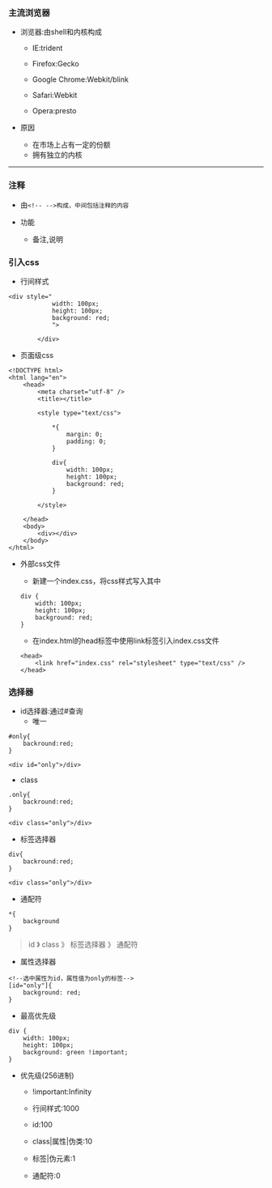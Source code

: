 ### 主流浏览器

* 浏览器:由shell和内核构成

  * IE:trident

  * Firefox:Gecko

  * Google Chrome:Webkit/blink

  * Safari:Webkit

  * Opera:presto

* 原因

  * 在市场上占有一定的份额
  * 拥有独立的内核

---

### 注释

* 由`<!-- -->构成，中间包括注释的内容`

* 功能

  * 备注,说明

### 引入css

* 行间样式

```
<div style="
            width: 100px;
            height: 100px;
            background: red;
            ">

        </div>
```

* 页面级css

```
<!DOCTYPE html>
<html lang="en">
    <head>
        <meta charset="utf-8" />
        <title></title>

        <style type="text/css">

            *{
                margin: 0;
                padding: 0;
            }

            div{
                width: 100px;
                height: 100px;
                background: red;
            }

        </style>

    </head>
    <body>
        <div></div>
    </body>
</html>
```

* 外部css文件

  * 新建一个index.css，将css样式写入其中

  ```
  div {
      width: 100px;
      height: 100px;
      background: red;
  }
  ```

  * 在index.html的head标签中使用link标签引入index.css文件

  ```
  <head>
      <link href="index.css" rel="stylesheet" type="text/css" />
  </head>
  ```

### 选择器

* id选择器:通过\#查询
  * 唯一

```
#only{
    backround:red;
}

<div id="only">/div>
```

* class

```
.only{
    backround:red;
}

<div class="only">/div>
```

* 标签选择器

```
div{
    backround:red;
}

<div class="only">/div>
```

* 通配符

```
*{
    background
}
```

> id 》 class 》 标签选择器 》 通配符

* 属性选择器

```
<!--选中属性为id，属性值为only的标签-->
[id="only"]{
    background: red;
}
```

* 最高优先级

```
div {
    width: 100px;
    height: 100px;
    background: green !important;
}
```

* 优先级\(256进制\)

  * !important:Infinity

  * 行间样式:1000

  * id:100

  * class\|属性\|伪类:10

  * 标签\|伪元素:1

  * 通配符:0



